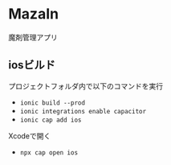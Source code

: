 # MazaIn
 魔剤管理アプリ


## iosビルド
プロジェクトフォルダ内で以下のコマンドを実行
- `ionic build --prod`
- `ionic integrations enable capacitor`
- `ionic cap add ios`

Xcodeで開く
- `npx cap open ios`